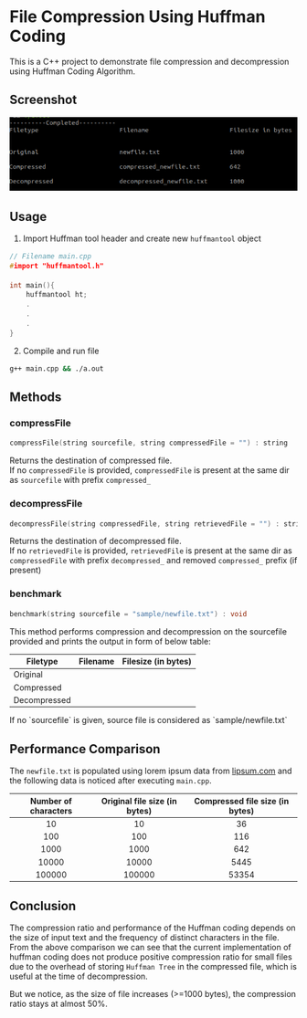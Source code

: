 # File Compression Using Huffman Coding

This is a C++ project to demonstrate file compression and decompression using Huffman Coding Algorithm.

## Screenshot

![output.png](assets/output.png)

## Usage

1. Import Huffman tool header and create new `huffmantool` object

```C++
// Filename main.cpp
#import "huffmantool.h"

int main(){
    huffmantool ht;
    .
    .
    .
}
```

2. Compile and run file

```bash
g++ main.cpp && ./a.out
```

## Methods

### compressFile

```C++
compressFile(string sourcefile, string compressedFile = "") : string
```

Returns the destination of compressed file.  
If no `compressedFile` is provided, `compressedFile` is present at the same dir as `sourcefile` with prefix `compressed_`

### decompressFile

```C++
decompressFile(string compressedFile, string retrievedFile = "") : string
```

Returns the destination of decompressed file.  
If no `retrievedFile` is provided, `retrievedFile` is present at the same dir as `compressedFile` with prefix `decompressed_` and removed `compressed_` prefix (if present)

### benchmark

```C++
benchmark(string sourcefile = "sample/newfile.txt") : void
```

This method performs compression and decompression on the sourcefile provided and prints the output in form of below table:  
<table>
<thead>
<tr>
<th>Filetype</th>
<th>Filename</th>
<th>Filesize (in bytes)</th>
</tr>
</thead>
<tbody>
<tr>
<td>Original</td>
<td></td>
<td></td>
</tr>
<tr>
<td>Compressed</td>
<td></td>
<td></td>
</tr>
<tr>
<td>Decompressed</td>
<td></td>
<td></td>
</tr>
</tbody>
</table>
If no `sourcefile` is given, source file is considered as `sample/newfile.txt`

## Performance Comparison

The `newfile.txt` is populated using lorem ipsum data from [lipsum.com](https://www.lipsum.com/) and the following data is noticed after executing `main.cpp`.

| Number of characters | Original file size (in bytes) | Compressed file size (in bytes) |
| :------------------: | :---------------------------: | :-----------------------------: |
|          10          |              10               |               36                |
|         100          |              100              |               116               |
|         1000         |             1000              |               642               |
|        10000         |             10000             |              5445               |
|        100000        |            100000             |              53354              |

## Conclusion

The compression ratio and performance of the Huffman coding depends on the size of input text and the frequency of distinct characters in the file. From the above comparison we can see that the current implementation of huffman coding does not produce positive compression ratio for small files due to the overhead of storing `Huffman Tree` in the compressed file, which is useful at the time of decompression.

But we notice, as the size of file increases (>=1000 bytes), the compression ratio stays at almost 50%.
